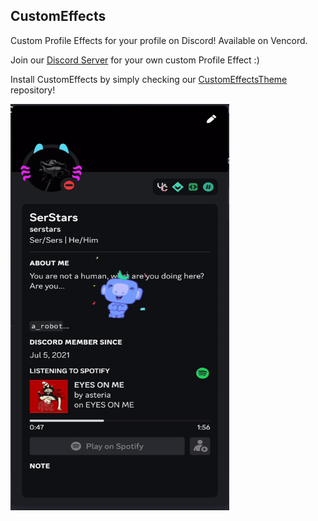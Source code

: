 ## CustomEffects

Custom Profile Effects for your profile on Discord!
Available on Vencord.

Join our [Discord Server](server) for your own custom Profile Effect :)

Install CustomEffects by simply checking our [CustomEffectsTheme][themerepo] repository!

<img src="/assets/profile.gif" alt="SerStars' Profile with Effect" width="350" height="650">

[server]: https://discord.gg/EUM3spHREG
[themerepo]: https://github.com/CustomEffects/CustomEffectsTheme
